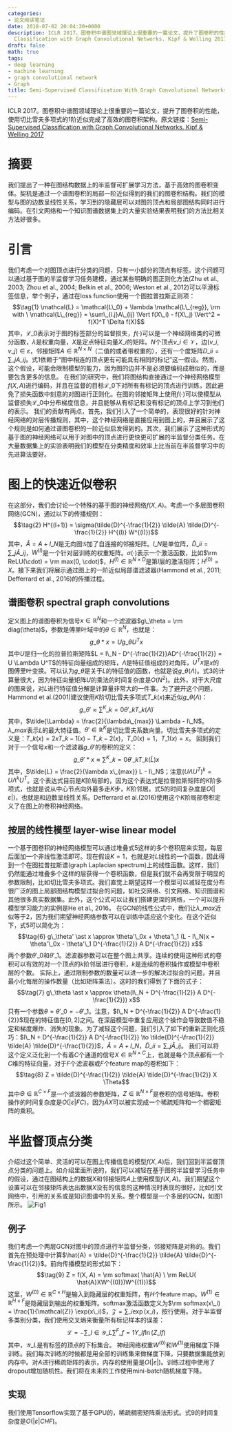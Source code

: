 ```yaml
---
categories:
- 论文阅读笔记
date: 2018-07-02 20:04:20+0000
description: ICLR 2017。图卷积中谱图领域理论上很重要的一篇论文，提升了图卷积的性能，使用切比雪夫多项式的1阶近似完成了高效的图卷积架构。原文链接：[Semi-Supervised
  Classification with Graph Convolutional Networks. Kipf & Welling 2017](https://arxiv.org/abs/1609.02907v4)
draft: false
math: true
tags:
- deep learning
- machine learning
- graph convolutional network
- Graph
title: Semi-Supervised Classification With Graph Convolutional Networks
---
```

ICLR 2017。图卷积中谱图领域理论上很重要的一篇论文，提升了图卷积的性能，使用切比雪夫多项式的1阶近似完成了高效的图卷积架构。原文链接：[Semi-Supervised Classification with Graph Convolutional Networks. Kipf & Welling 2017](https://arxiv.org/abs/1609.02907v4)
<!--more-->


# 摘要
我们提出了一种在图结构数据上的半监督可扩展学习方法，基于高效的图卷积变体。契机是通过一个谱图卷积的局部一阶近似得到的我们的图卷积结构。我们的模型与图的边数呈线性关系，学习到的隐藏层可以对图的顶点和局部图结构同时进行编码。在引文网络和一个知识图谱数据集上的大量实验结果表明我们的方法比相关方法好很多。

# 引言
我们考虑一个对图顶点进行分类的问题，只有一小部分的顶点有标签。这个问题可以通过基于图的半监督学习任务建模，通过某些明确的图正则化方法(Zhu et al., 2003; Zhou et al., 2004; Belkin et al., 2006; Weston et al., 2012)可以平滑标签信息，举个例子，通过在loss function使用一个图拉普拉斯正则项：
$$\tag{1} \mathcal{L} = \mathcal{L\_0} + \lambda \mathcal{L\_{reg}}, \rm with \ \mathcal{L\_{reg}} = \sum\_{i.j}A\_{ij} \Vert f(X\_i) - f(X\_j) \Vert^2 = f(X)^T \Delta f(X)$$
其中，$\mathcal{L\_0}$表示对于图的标签部分的监督损失，$f(\cdot)$可以是一个神经网络类的可微分函数，$\lambda$是权重向量，$X$是定点特征向量$X\_i$的矩阵。$N$个顶点$v\_i \in \mathcal{V}$，边$(v\_i, v\_j) \in \varepsilon$，邻接矩阵$A \in \mathbb{R}^{N \times N}$（二值的或者带权重的），还有一个度矩阵$D\_{ii} = \sum\_jA\_{ij}$。式1依赖于“图中相连的顶点更有可能具有相同的标记”这一假设。然而，这个假设，可能会限制模型的能力，因为图的边并不是必须要编码成相似的，而是要包含更多的信息。
在我们的研究中，我们将图结构直接通过一个神经网络模型$f(X, A)$进行编码，并且在监督的目标$\mathcal{L\_0}$下对所有有标记的顶点进行训练，因此避免了损失函数中刻意的对图进行正则化。在图的邻接矩阵上使用$f(\cdot)$可以使模型从监督损失$\mathcal{L\_0}$中分布梯度信息，并且能够从有标记和没有标记的顶点上学习到他们的表示。
我们的贡献有两点，首先，我们引入了一个简单的，表现很好的针对神经网络的对层传播规则，其中，这个神经网络是直接应用到图上的，并且展示了这个规则是如何通过谱图卷积的一阶近似启发得到的。其次，我们展示了这种形式的基于图的神经网络可以用于对图中的顶点进行更快更可扩展的半监督分类任务。在大量数据集上的实验表明我们的模型在分类精度和效率上比当前在半监督学习中的先进算法要好。

# 图上的快速近似卷积
在这部分，我们会讨论一个特殊的基于图的神经网络$f(X, A)$。考虑一个多层图卷积网络(GCN)，通过以下的传播规则：
$$\tag{2} H^{(l+1)} = \sigma(\tilde{D}^{-\frac{1}{2}} \tilde{A} \tilde{D}^{-\frac{1}{2}} H^{(l)} W^{(l)})$$
其中，$\tilde{A} = A + I\_N$是无向图$\mathcal{G}$加了自连接的邻接矩阵。$I\_N$是单位阵，$\tilde{D}\_{ii} = \sum\_j \tilde{A}\_{ij}$，$W^{(l)}$是一个针对层训练的权重矩阵。$\sigma(\cdot)$表示一个激活函数，比如$\rm ReLU(\cdot) = \rm max(0, \cdot)$，$H^{(l)} \in \mathbb{R}^{N \times D}$是第$l$层的激活矩阵；$H^{(0)} = X$。接下来我们将展示通过图上的一阶近似局部谱滤波器(Hammond et al., 2011; Defferrard et al., 2016)的传播过程。

## 谱图卷积 spectral graph convolutions
定义图上的谱图卷积为信号$x \in \mathbb{R}^N$和一个滤波器$g\_\theta = \rm diag(\theta)$，参数是傅里叶域中的$\theta \in \mathbb{R}^N$，也就是：
$$\tag{3} g\_\theta \ast x = U g\_\theta U^T x$$
其中$U$是归一化的拉普拉斯矩阵$L = I\_N - D^{-\frac{1}{2}}AD^{-\frac{1}{2}} = U \Lambda U^T$的特征向量组成的矩阵，$\Lambda$是特征值组成的对角阵，$U^Tx$是$x$的图傅里叶变换。可以认为$g\_\theta$是关于$L$的特征值的函数，也就是说$g\_\theta(\Lambda)$。式3的计算量很大，因为特征向量矩阵$U$的乘法的时间复杂度是$O(N^2)$。此外，对于大尺度的图来说，对$L$进行特征值分解是计算量非常大的一件事。为了避开这个问题，Hammond et al.(2001)建议使用$K$阶切比雪夫多项式$T\_k(x)$来近似$g\_\theta(\Lambda)$：
$$\tag{4} g\_\theta' \approx \sum^K\_{k=0} \theta'\_k T\_k(\tilde{\Lambda})$$
其中，$\tilde{\Lambda} = \frac{2}{\lambda\_{max}} \Lambda - I\_N$。$\lambda\_{max}$表示$L$的最大特征值。$\theta' \in \mathbb{R}^K$是切比雪夫系数向量。切比雪夫多项式的定义是：$T\_k(x) = 2xT\_{k-1}(x) - T\_{k-2}(x)$，$T\_0(x) = 1$，$T\_1(x) = x$。
回到我们对于一个信号$x$和一个滤波器$g\_\theta'$的卷积的定义：
$$\tag{5} g\_\theta' \ast x \approx \sum^K\_{k=0} \theta'\_k T\_k(\tilde{L}) x$$
其中，$\tilde{L} = \frac{2}{\lambda x\_{max}} L - I\_N$；注意$(U \Lambda U^T)^k = U \Lambda^k U^T$。这个表达式目前是$K$阶局部的，因为这个表达式是拉普拉斯矩阵的$K$阶多项式，也就是说从中心节点向外最多走$K$步，$K$阶邻居。式5的时间复杂度是$O(\vert \varepsilon \vert)$，也就是和边数呈线性关系。Defferrard et al.(2016)使用这个$K$阶局部卷积定义了在图上的卷积神经网络。

## 按层的线性模型 layer-wise linear model
一个基于图卷积的神经网络模型可以通过堆叠式5这样的多个卷积层来实现，每层后面加一个非线性激活即可。现在假设$K=1$，也就是对$L$线性的一个函数，因此得到一个在图拉普拉斯谱(graph Laplacian spectrum)上的线性函数。这样，我们仍然能通过堆叠多个这样的层获得一个卷积函数，但是我们就不会再受限于明显的参数限制，比如切比雪夫多项式。我们直觉上期望这样一个模型可以减轻在度分布很广泛的图上局部图结构模型过拟合的问题，如社交网络、引文网络、知识图谱和其他很多真实数据集。此外，这个公式可以让我们搭建更深的网络，一个可以提升模型学习能力的实例是He et al., 2016。
在GCN的线性公式中，我们让$\lambda\_{max}$近似等于2，因为我们期望神经网络参数可以在训练中适应这个变化。在这个近似下，式5可以简化为：
$$\tag{6} g\_\theta' \ast x \approx \theta'\_0x + \theta'\_1 (L - I\_N)x = \theta'\_0x - \theta'\_1 D^{-\frac{1}{2}} A D^{-\frac{1}{2}} x$$
两个参数$\theta'\_0$和$\theta'\_1$。滤波器参数可以在整个图上共享。连续的使用这种形式的卷积可以有效的对一个顶点的$k$阶邻居进行卷积，$k$是连续的卷积操作或模型中卷积层的个数。
实际上，通过限制参数的数量可以进一步的解决过拟合的问题，并且最小化每层的操作数量（比如矩阵乘法）。这时的我们得到了下面的式子：
$$\tag{7} g\_\theta \ast x \approx \theta(I\_N + D^{-\frac{1}{2}} A D^{-\frac{1}{2}}) x$$
只有一个参数$\theta = \theta'\_0 = - \theta'\_1$。注意，$I\_N + D^{-\frac{1}{2}} A D^{-\frac{1}{2}}$现在的特征值在$[0, 2]$之间。在深层模型中重复应用这个操作会导致数值不稳定和梯度爆炸、消失的现象。为了减轻这个问题，我们引入了如下的重新正则化技巧：$I\_N + D^{-\frac{1}{2}} A D^{-\frac{1}{2}} \to \tilde{D}^{-\frac{1}{2}} \tilde{A} \tilde{D}^{-\frac{1}{2}}$，$\tilde{A} = A + I\_N$，$\tilde{D}\_{ii} = \sum\_j \tilde{A}\_{ij}$。
我们可以将这个定义泛化到一个有着$C$个通道的信号$X \in \mathbb{R}^{N \times C}$上，也就是每个顶点都有一个$C$维的特征向量，对于$F$个滤波器或$F$个feature map的卷积如下：
$$\tag{8} Z = \tilde{D}^{-\frac{1}{2}} \tilde{A} \tilde{D}^{-\frac{1}{2}} X \Theta$$
其中$\Theta \in \mathbb{R}^{C \times F}$是一个滤波器的参数矩阵，$Z \in \mathbb{R}^{N \times F}$是卷积的信号矩阵。卷积操作的时间复杂度是$O(\vert \varepsilon \vert F C)$，因为$\tilde{A} X$可以被实现成一个稀疏矩阵和一个稠密矩阵的乘积。

# 半监督顶点分类
介绍过这个简单、灵活的可以在图上传播信息的模型$f(X, A)$后，我们回到半监督顶点分类的问题上。如介绍里面所说的，我们可以减轻在基于图的半监督学习任务中的假设，通过在图结构上的数据$X$和邻接矩阵$A$上使用模型$f(X, A)$。我们期望这个设置可以在邻接矩阵表达出数据$X$没有的信息的这种情况时表现的很好，比如引文网络中，引用的关系或是知识图谱中的关系。整个模型是一个多层的GCN，如图1所示。
![Fig1](/blog/images/semi-supervised-classification-with-graph-convolutional-networks/Fig1.PNG)

## 例子
我们考虑一个两层GCN对图中的顶点进行半监督分类，邻接矩阵是对称的。我们首先在预处理中计算$\hat{A} = \tilde{D}^{-\frac{1}{2}} \tilde{A} \tilde{D}^{-\frac{1}{2}}$。前向传播模型的形式如下：
$$\tag{9} Z = f(X, A) = \rm softmax( \hat{A} \ \rm ReLU( \hat{A}XW^{(0)})W^{(1)})$$
这里，$W^{(0)} \in \mathbb{R}^{C \times H}$是输入到隐藏层的权重矩阵，有$H$个feature map。$W^{(1)} \in \mathbb{R}^{H \times F}$是隐藏层到输出的权重矩阵。softmax激活函数定义为$\rm softmax(x\_i) = \frac{1}{\mathcal{Z}} \exp(x\_i)$，$\mathcal{Z} = \sum\_i \exp(x\_i)$，按行使用。对于半监督多类别分类，我们使用交叉熵来衡量所有标记样本的误差：
$$\tag{10} \mathcal{L} = - \sum\_{l \in \mathcal{Y}\_L} \sum^F\_{f = 1} Y\_{lf} \ln(Z\_{lf})$$
其中，$\mathcal{Y}\_L$是有标签的顶点的下标集合。
神经网络权重$W^{(0)}$和$W^{(1)}$使用梯度下降训练。我们每次训练的时候都是用全部的训练集来做梯度下降，只要数据集能放到内存中。对$A$进行稀疏矩阵的表示，内存的使用量是$O(\vert \varepsilon \vert)$。训练过程中使用了dropout增加随机性。我们将在未来的工作使用mini-batch随机梯度下降。

## 实现
我们使用Tensorflow实现了基于GPU的，稀疏稠密矩阵乘法形式。式9的时间复杂度是$O(\vert \varepsilon \vert C H F)$。